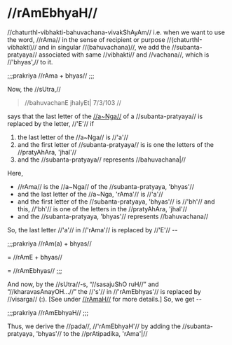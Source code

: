 # //rAmEbhyaH//

//chaturthI-vibhakti-bahuvachana-vivakShAyAm// i.e. when we want to use
the word, //rAma// in the sense of recipient or purpose
//(chaturthI-vibhakti)// and in singular //(bahuvachana)//, we add the
//subanta-pratyaya// associated with same //vibhakti// and //vachana//,
which is //'bhyas',// to it.

;;;prakriya
//rAma + bhyas//
;;;

Now, the //sUtra,//

> //bahuvachanE jhalyEt| 7/3/103 //

says that the last letter of the
[//a~Nga//](#/shadlinga-prakaranam/general/angam) of a
//subanta-pratyaya// is replaced by the letter, //'E'// if

1.  the last letter of the //a~Nga// is //'a'//
2.  and the first letter of //subanta-pratyaya// is is one the letters
    of the //pratyAhAra, 'jhal'//
3.  and the //subanta-pratyaya// represents //bahuvachana|//

Here,

-   //rAma// is the //a~Nga// of the //subanta-pratyaya, 'bhyas'//
-   and the last letter of the //a~Nga, 'rAma'// is //'a'//
-   and the first letter of the //subanta-pratyaya, 'bhyas'// is
    //'bh'// and this, //'bh'// is one of the letters in the
    //pratyAhAra, 'jhal'//
-   and the //subanta-pratyaya, 'bhyas'// represents //bahuvachana//

So, the last letter //'a'// in //'rAma'// is replaced by //'E'// --

;;;prakriya
//rAm(a) + bhyas//

= //rAmE + bhyas//

= //rAmEbhyas//
;;;

And now, by the //sUtra//-s, “//sasajuShO ruH//” and
“//kharavasAnayOH...//” the //'s'// in //'rAmEbhyas'// is replaced by
//visarga// (:). \[See under
[//rAmaH//](#/shadlinga-prakaranam/raama-sabdah/raama-1-1) for more
details.] So, we get --

;;;prakriya
//rAmEbhyaH//
;;;

Thus, we derive the //pada//, //'rAmEbhyaH'// by adding the
//subanta-pratyaya, 'bhyas'// to the //prAtipadika, 'rAma'|//
